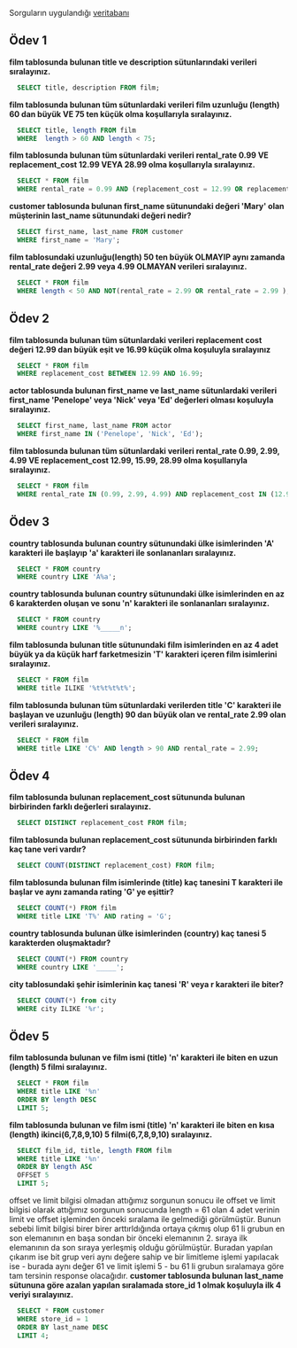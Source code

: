 Sorguların uygulandığı [veritabanı](https://www.postgresqltutorial.com/postgresql-getting-started/postgresql-sample-database/) 
## Ödev 1
**film tablosunda bulunan title ve description sütunlarındaki verileri sıralayınız.**
```sql
  SELECT title, description FROM film;
```
**film tablosunda bulunan tüm sütunlardaki verileri film uzunluğu (length) 60 dan büyük VE 75 ten küçük olma koşullarıyla sıralayınız.**
```sql
  SELECT title, length FROM film
  WHERE  length > 60 AND length < 75;
```
**film tablosunda bulunan tüm sütunlardaki verileri rental_rate 0.99 VE replacement_cost 12.99 VEYA 28.99 olma koşullarıyla sıralayınız.**
```sql
  SELECT * FROM film
  WHERE rental_rate = 0.99 AND (replacement_cost = 12.99 OR replacement_cost = 28.99);
```
**customer tablosunda bulunan first_name sütunundaki değeri 'Mary' olan müşterinin last_name sütunundaki değeri nedir?**
```sql
  SELECT first_name, last_name FROM customer
  WHERE first_name = 'Mary';
```
**film tablosundaki uzunluğu(length) 50 ten büyük OLMAYIP aynı zamanda rental_rate değeri 2.99 veya 4.99 OLMAYAN verileri sıralayınız.**
```sql
  SELECT * FROM film
  WHERE length < 50 AND NOT(rental_rate = 2.99 OR rental_rate = 2.99 );
```

## Ödev 2

**film tablosunda bulunan tüm sütunlardaki verileri replacement cost değeri 12.99 dan büyük eşit ve 16.99 küçük olma koşuluyla sıralayınız**
```sql
  SELECT * FROM film
  WHERE replacement_cost BETWEEN 12.99 AND 16.99;
```
**actor tablosunda bulunan first_name ve last_name sütunlardaki verileri first_name 'Penelope' veya 'Nick' veya 'Ed' değerleri olması koşuluyla sıralayınız.**
```sql
  SELECT first_name, last_name FROM actor
  WHERE first_name IN ('Penelope', 'Nick', 'Ed');
```

**film tablosunda bulunan tüm sütunlardaki verileri rental_rate 0.99, 2.99, 4.99 VE replacement_cost 12.99, 15.99, 28.99 olma koşullarıyla sıralayınız.**

```sql
  SELECT * FROM film
  WHERE rental_rate IN (0.99, 2.99, 4.99) AND replacement_cost IN (12.99, 15.99, 28.99);
```

## Ödev 3
**country tablosunda bulunan country sütunundaki ülke isimlerinden 'A' karakteri ile başlayıp 'a' karakteri ile sonlananları sıralayınız.**
```sql
  SELECT * FROM country
  WHERE country LIKE 'A%a';
```
**country tablosunda bulunan country sütunundaki ülke isimlerinden en az 6 karakterden oluşan ve sonu 'n' karakteri ile sonlananları sıralayınız.**
```sql
  SELECT * FROM country
  WHERE country LIKE '%_____n';
```

**film tablosunda bulunan title sütunundaki film isimlerinden en az 4 adet büyük ya da küçük harf farketmesizin 'T' karakteri içeren film isimlerini sıralayınız.**
```sql
  SELECT * FROM film
  WHERE title ILIKE '%t%t%t%t%';
```

**film tablosunda bulunan tüm sütunlardaki verilerden title 'C' karakteri ile başlayan ve uzunluğu (length) 90 dan büyük olan ve rental_rate 2.99 olan verileri sıralayınız.**
```sql
  SELECT * FROM film
  WHERE title LIKE 'C%' AND length > 90 AND rental_rate = 2.99;
```
## Ödev 4
**film tablosunda bulunan replacement_cost sütununda bulunan birbirinden farklı değerleri sıralayınız.**
```sql
  SELECT DISTINCT replacement_cost FROM film;
```
**film tablosunda bulunan replacement_cost sütununda birbirinden farklı kaç tane veri vardır?**
```sql
  SELECT COUNT(DISTINCT replacement_cost) FROM film;
```
**film tablosunda bulunan film isimlerinde (title) kaç tanesini T karakteri ile başlar ve aynı zamanda rating 'G' ye eşittir?**
```sql
  SELECT COUNT(*) FROM film
  WHERE title LIKE 'T%' AND rating = 'G';
```
**country tablosunda bulunan ülke isimlerinden (country) kaç tanesi 5 karakterden oluşmaktadır?**
```sql
  SELECT COUNT(*) FROM country
  WHERE country LIKE '_____';
```
**city tablosundaki şehir isimlerinin kaç tanesi 'R' veya r karakteri ile biter?**
```sql
  SELECT COUNT(*) from city
  WHERE city ILIKE '%r';
```
## Ödev 5
**film tablosunda bulunan ve film ismi (title) 'n' karakteri ile biten en uzun (length) 5 filmi sıralayınız.**

```sql
  SELECT * FROM film
  WHERE title LIKE '%n'
  ORDER BY length DESC
  LIMIT 5;
```

**film tablosunda bulunan ve film ismi (title) 'n' karakteri ile biten en kısa (length) ikinci(6,7,8,9,10) 5 filmi(6,7,8,9,10) sıralayınız.**
```sql
  SELECT film_id, title, length FROM film
  WHERE title LIKE '%n'
  ORDER BY length ASC
  OFFSET 5
  LIMIT 5;
```
offset ve limit bilgisi olmadan attığımız sorgunun sonucu ile offset ve limit bilgisi olarak attığımız sorgunun sonucunda length = 61 olan 4 adet verinin limit ve offset işleminden önceki sıralama ile gelmediği görülmüştür. Bunun sebebi limit bilgisi birer birer arttırldığında ortaya çıkmış olup 61 li grubun en son elemanının en başa sondan bir önceki elemanının 2. sıraya ilk elemanının da son sıraya yerleşmiş olduğu görülmüştür. Buradan yapılan çıkarım ise bit grup veri aynı değere sahip ve bir limitleme işlemi yapılacak ise  - burada aynı değer 61 ve limit işlemi 5 - bu 61 li grubun sıralamaya göre tam tersinin response olacağıdır.
**customer tablosunda bulunan last_name sütununa göre azalan yapılan sıralamada store_id 1 olmak koşuluyla ilk 4 veriyi sıralayınız.**
```sql
  SELECT * FROM customer
  WHERE store_id = 1
  ORDER BY last_name DESC
  LIMIT 4;
```
